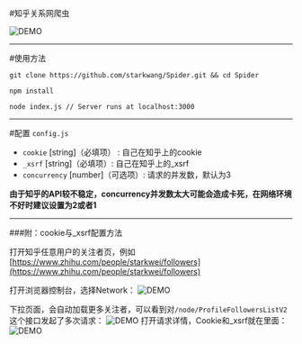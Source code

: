 #知乎关系网爬虫

![DEMO](https://github.com/starkwang/Spider/blob/master/demo.png?raw=true)

------
#使用方法
```
git clone https://github.com/starkwang/Spider.git && cd Spider

npm install

node index.js // Server runs at localhost:3000
```
------
#配置
`config.js`

- `cookie` [string]（必填项） : 自己在知乎上的cookie
- `_xsrf` [string]（必填项）: 自己在知乎上的_xsrf
- `concurrency` [number]（可选项）: 请求的并发数，默认为3

**由于知乎的API较不稳定，concurrency并发数太大可能会造成卡死，在网络环境不好时建议设置为2或者1**

------

###附：cookie与_xsrf配置方法

打开知乎任意用户的关注者页，例如[https://www.zhihu.com/people/starkwei/followers](https://www.zhihu.com/people/starkwei/followers)

打开浏览器控制台，选择Network：
![DEMO](https://github.com/starkwang/Zhihu-Spider/blob/master/img/Snip20160323_1.png?raw=true)

下拉页面，会自动加载更多关注者，可以看到对`/node/ProfileFollowersListV2`这个接口发起了多次请求：
![DEMO](https://github.com/starkwang/Zhihu-Spider/blob/master/img/Snip20160323_2.png?raw=true)
打开请求详情，Cookie和_xsrf就在里面：
![DEMO](https://github.com/starkwang/Zhihu-Spider/blob/master/img/Snip20160323_3.png?raw=true)



